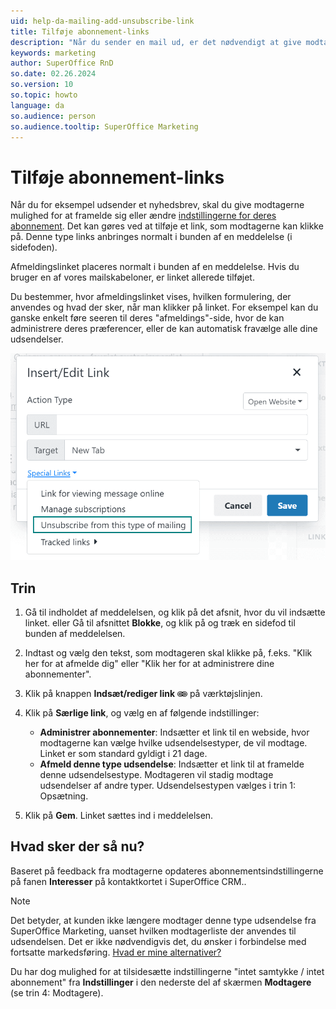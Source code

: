 ```yaml
---
uid: help-da-mailing-add-unsubscribe-link
title: Tilføje abonnement-links
description: "Når du sender en mail ud, er det nødvendigt at give modtagerne mulighed for at afmelde sig. Få mere at vide om, hvordan du kan føje et afmeldingslink til din udsendelse, i denne vejledning."
keywords: marketing
author: SuperOffice RnD
so.date: 02.26.2024
so.version: 10
so.topic: howto
language: da
so.audience: person
so.audience.tooltip: SuperOffice Marketing
---
```


# Tilføje abonnement-links

Når du for eksempel udsender et nyhedsbrev, skal du give modtagerne mulighed for at framelde sig eller ændre [indstillingerne for deres abonnement][1]. Det kan gøres ved at tilføje et link, som modtagerne kan klikke på. Denne type links anbringes normalt i bunden af en meddelelse (i sidefoden).

Afmeldingslinket placeres normalt i bunden af en meddelelse. Hvis du bruger en af vores mailskabeloner, er linket allerede tilføjet.

Du bestemmer, hvor afmeldingslinket vises, hvilken formulering, der anvendes og hvad der sker, når man klikker på linket. For eksempel kan du ganske enkelt føre seeren til deres "afmeldings"-side, hvor de kan administrere deres præferencer, eller de kan automatisk fravælge alle dine udsendelser.

![Fra symbolet Indsæt/rediger link skal du klikke på Særlige links og tilføje dit afmeldingslink -screenshot][img4]

## Trin

1. Gå til indholdet af meddelelsen, og klik på det afsnit, hvor du vil indsætte linket.
    eller
    Gå til afsnittet **Blokke**, og klik på og træk en sidefod til bunden af meddelelsen.

2. Indtast og vælg den tekst, som modtageren skal klikke på, f.eks. "Klik her for at afmelde dig" eller "Klik her for at administrere dine abonnementer".

3. Klik på knappen **Indsæt/rediger link** ![ikon][img3] på værktøjslinjen.

4. Klik på **Særlige link**, og vælg en af følgende indstillinger:
    * **Administrer abonnementer**: Indsætter et link til en webside, hvor modtagerne kan vælge hvilke udsendelsestyper, de vil modtage. Linket er som standard gyldigt i 21 dage.
    * **Afmeld denne type udsendelse**: Indsætter et link til at framelde denne udsendelsestype. Modtageren vil stadig modtage udsendelser af andre typer. Udsendelsestypen vælges i trin 1: Opsætning.

5. Klik på **Gem**. Linket sættes ind i meddelelsen.

## Hvad sker der så nu?

Baseret på feedback fra modtagerne opdateres abonnementsindstillingerne på fanen **Interesser** på kontaktkortet i SuperOffice CRM..

> [!NOTE]
> Det betyder, at kunden ikke længere modtager denne type udsendelse fra SuperOffice Marketing, uanset hvilken modtagerliste der anvendes til udsendelsen. Det er ikke nødvendigvis det, du ønsker i forbindelse med fortsatte markedsføring. [Hvad er mine alternativer?][2]
>
> Du har dog mulighed for at tilsidesætte indstillingerne "intet samtykke / intet abonnement" fra **Indstillinger** i den nederste del af skærmen **Modtagere** (se trin 4: Modtagere).

<!-- Referenced links -->
[2]: ../../tracked-links/learn/index.md#ex
[1]: ../../recipients/learn/manage-email-subscriptions.md

<!-- Referenced images -->
[img3]: ../../../../media/icons/marketing-and-forms/link.png
[img4]: ../../../../media/loc/en/marketing/insert-edit-link-unsubscribe-mailing.png
